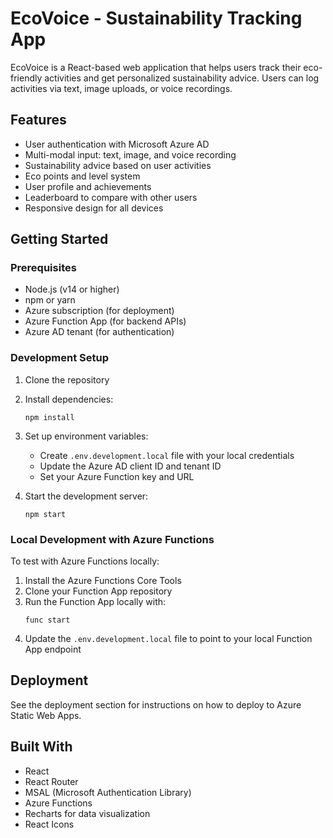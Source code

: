 # EcoVoice - Sustainability Tracking App

EcoVoice is a React-based web application that helps users track their eco-friendly activities and get personalized sustainability advice. Users can log activities via text, image uploads, or voice recordings.

## Features

- User authentication with Microsoft Azure AD
- Multi-modal input: text, image, and voice recording
- Sustainability advice based on user activities
- Eco points and level system
- User profile and achievements
- Leaderboard to compare with other users
- Responsive design for all devices

## Getting Started

### Prerequisites

- Node.js (v14 or higher)
- npm or yarn
- Azure subscription (for deployment)
- Azure Function App (for backend APIs)
- Azure AD tenant (for authentication)

### Development Setup

1. Clone the repository
2. Install dependencies:
   ```
   npm install
   ```
3. Set up environment variables:
   - Create `.env.development.local` file with your local credentials
   - Update the Azure AD client ID and tenant ID
   - Set your Azure Function key and URL

4. Start the development server:
   ```
   npm start
   ```

### Local Development with Azure Functions

To test with Azure Functions locally:

1. Install the Azure Functions Core Tools
2. Clone your Function App repository
3. Run the Function App locally with:
   ```
   func start
   ```
4. Update the `.env.development.local` file to point to your local Function App endpoint

## Deployment

See the deployment section for instructions on how to deploy to Azure Static Web Apps.

## Built With

- React
- React Router
- MSAL (Microsoft Authentication Library)
- Azure Functions
- Recharts for data visualization
- React Icons
